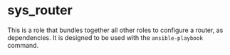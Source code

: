 # sys_router

This is a role that bundles together all other roles to configure a router, as dependencies. It is designed to be used with the `ansible-playbook` command.
